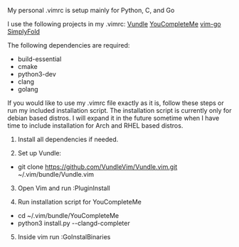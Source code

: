 My personal .vimrc is setup mainly for Python, C, and Go

I use the following projects in my .vimrc:
[Vundle](https://github.com/VundleVim/Vundle.vim)
[YouCompleteMe](https://github.com/ycm-core/YouCompleteMe)
[vim-go](https://github.com/fatih/vim-go)
[SimplyFold](https://github.com/tmhedberg/SimpylFold)

The following dependencies are required:
* build-essential
* cmake
* python3-dev
* clang
* golang

If you would like to use my .vimrc file exactly as it is, follow these steps or run my included installation script. The installation script is currently only for debian based distros. I will expand it in the future sometime when I have time to include installation for Arch and RHEL based distros.

1. Install all dependencies if needed.

2. Set up Vundle:
+ git clone https://github.com/VundleVim/Vundle.vim.git ~/.vim/bundle/Vundle.vim

3. Open Vim and run :PluginInstall

4. Run installation script for YouCompleteMe
+ cd ~/.vim/bundle/YouCompleteMe
+ python3 install.py --clangd-completer 

5. Inside vim run :GoInstalBinaries


